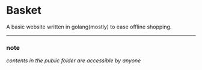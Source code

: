 <h1>Basket </h1>  
A basic website written in golang(mostly) to ease offline shopping.
<hr>
<h3>note</h3>
<i>contents in the public folder are accessible by anyone<i>